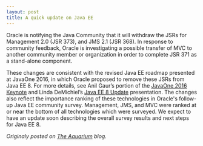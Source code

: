 ```yaml
---
layout: post
title: A quick update on Java EE
---
```


Oracle is notifying the Java Community that it will withdraw the JSRs for Management 2.0 (JSR 373), and JMS 2.1 (JSR 368). <!--more-->In response to community feedback, Oracle is investigating a possible transfer of MVC to another community member or organization in order to complete JSR 371 as a stand-alone component.

These changes are consistent with the revised Java EE roadmap presented at JavaOne 2016, in which Oracle proposed to remove these JSRs from Java EE 8.  For more details, see Anil Gaur’s portion of the [JavaOne 2016 Keynote](https://www.youtube.com/watch?v=ZqfjW-RQPOs) and Linda DeMichiel’s [Java EE 8 Update](https://www.youtube.com/watch?v=Th9faGLhQoM) presentation.  The changes also reflect the importance ranking of these technologies in Oracle's follow-up Java EE community survey.  Management, JMS, and MVC were ranked at or near the bottom of all technologies which were surveyed.  We expect to have an update soon describing the overall survey results and next steps for Java EE 8. 

*Originaly posted on [The Aquarium](https://blogs.oracle.com/theaquarium/a-quick-update-on-java-ee) blog.*

